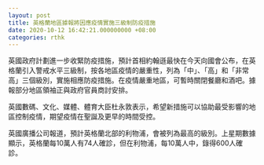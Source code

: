 ```yaml
---
layout: post
title: 英格蘭地區據報將因應疫情實施三級制防疫措施
date: 2020-10-12 16:42:21.000000000 +08:00
categories: rthk
---
```


英國政府計劃進一步收緊防疫措施，預計首相約翰遜最快在今天向國會公布，在英格蘭引入警戒水平三級制，按各地區疫情的嚴重性，列為「中」、「高」和「非常高」三個級別，實施相應防疫措施。在疫情嚴重地區，可暫時關閉餐廳和酒吧。據報部分地區領袖正與政府官員商討安排。

英國數碼、文化、媒體、體育大臣杜永敦表示，希望新措施可以協助最受影響的地區控制疫情，期望疫情在聖誕及更早的時間受控。

英國廣播公司報道，預計英格蘭北部的利物浦，會被列為最高的級別。上星期數據顯示，英格蘭每10萬人有74人確診，但在利物浦，每10萬人中，錄得600人確診。
